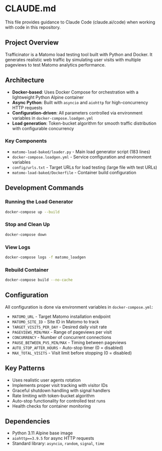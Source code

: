 # CLAUDE.md

This file provides guidance to Claude Code (claude.ai/code) when working with code in this repository.

## Project Overview

Trafficinator is a Matomo load testing tool built with Python and Docker. It generates realistic web traffic by simulating user visits with multiple pageviews to test Matomo analytics performance.

## Architecture

- **Docker-based**: Uses Docker Compose for orchestration with a lightweight Python Alpine container
- **Async Python**: Built with `asyncio` and `aiohttp` for high-concurrency HTTP requests
- **Configuration-driven**: All parameters controlled via environment variables in `docker-compose.loadgen.yml`
- **Load generation**: Token-bucket algorithm for smooth traffic distribution with configurable concurrency

### Key Components

- `matomo-load-baked/loader.py` - Main load generator script (183 lines)
- `docker-compose.loadgen.yml` - Service configuration and environment variables
- `config/urls.txt` - Target URLs for load testing (large file with test URLs)
- `matomo-load-baked/Dockerfile` - Container build configuration

## Development Commands

### Running the Load Generator
```bash
docker-compose up --build
```

### Stop and Clean Up
```bash
docker-compose down
```

### View Logs
```bash
docker-compose logs -f matomo_loadgen
```

### Rebuild Container
```bash
docker-compose build --no-cache
```

## Configuration

All configuration is done via environment variables in `docker-compose.yml`:

- `MATOMO_URL` - Target Matomo installation endpoint
- `MATOMO_SITE_ID` - Site ID in Matomo to track
- `TARGET_VISITS_PER_DAY` - Desired daily visit rate
- `PAGEVIEWS_MIN/MAX` - Range of pageviews per visit
- `CONCURRENCY` - Number of concurrent connections
- `PAUSE_BETWEEN_PVS_MIN/MAX` - Timing between pageviews
- `AUTO_STOP_AFTER_HOURS` - Auto-stop timer (0 = disabled)
- `MAX_TOTAL_VISITS` - Visit limit before stopping (0 = disabled)

## Key Patterns

- Uses realistic user agents rotation
- Implements proper visit tracking with visitor IDs
- Graceful shutdown handling with signal handlers
- Rate limiting with token-bucket algorithm
- Auto-stop functionality for controlled test runs
- Health checks for container monitoring

## Dependencies

- Python 3.11 Alpine base image
- `aiohttp==3.9.5` for async HTTP requests
- Standard library: `asyncio`, `random`, `signal`, `time`